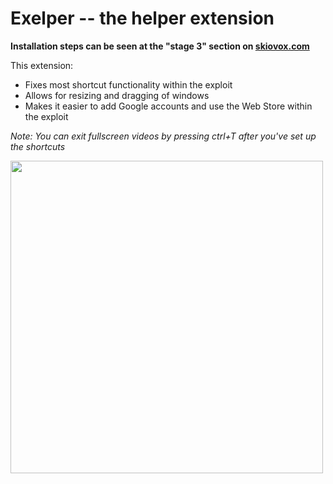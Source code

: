 # Exelper -- the helper extension 
**Installation steps can be seen at the "stage 3" section on [skiovox.com](https://skiovox.com)**

This extension:

- Fixes most shortcut functionality within the exploit
- Allows for resizing and dragging of windows
- Makes it easier to add Google accounts and use the Web Store within the exploit

*Note: You can exit fullscreen videos by pressing ctrl+T after you've set up the shortcuts*

<img src="https://github.com/username-pass/exelper/assets/144500273/8a5ed73f-e3db-4944-b271-c47cd8b71233" width="500">
